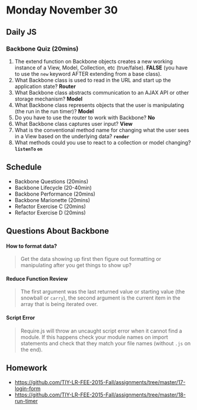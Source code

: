 # Monday November 30


## Daily JS

### Backbone Quiz (20mins)

1. The extend function on Backbone objects creates a new working instance of a View, Model, Collection, etc (true/false). **FALSE** (you have to use the `new` keyword AFTER extending from a base class).
2. What Backbone class is used to read in the URL and start up the application state? **Router**
3. What Backbone class abstracts communication to an AJAX API or other storage mechanism? **Model**
4. What Backbone class represents objects that the user is manipulating (the run in the run timer)? **Model**
5. Do you have to use the router to work with Backbone? **No**
6. What Backbone class captures user input? **View**
7. What is the conventional method name for changing what the user sees in a View based on the underlying data? **`render`**
8. What methods could you use to react to a collection or model changing? **`listenTo` `on`**

## Schedule

* Backbone Questions (20mins)
* Backbone Lifecycle (20-40min)
* Backbone Performance (20mins)
* Backbone Marionette (20mins)
* Refactor Exercise C (20mins)
* Refactor Exercise D (20mins)

## Questions About Backbone

#### How to format data?

> Get the data showing up first then figure out formatting or manipulating after you get things to show up?

#### Reduce Function Review

> The first argument was the last returned value or starting value (the snowball or `carry`), the second argument is the current item in the array that is being iterated over.

#### Script Error

> Require.js will throw an uncaught script error when it cannot find a module.
If this happens check your module names on import statements and check that they match your file names (without `.js` on the end).

## Homework

* https://github.com/TIY-LR-FEE-2015-Fall/assignments/tree/master/17-login-form
* https://github.com/TIY-LR-FEE-2015-Fall/assignments/tree/master/18-run-timer
